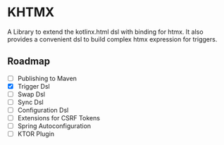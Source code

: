 # KHTMX

A Library to extend the kotlinx.html dsl with binding for htmx.
It also provides a convenient dsl to build complex htmx expression for triggers.

## Roadmap

- [ ] Publishing to Maven
- [x] Trigger Dsl
- [ ] Swap Dsl
- [ ] Sync Dsl
- [ ] Configuration Dsl
- [ ] Extensions for CSRF Tokens
- [ ] Spring Autoconfiguration
- [ ] KTOR Plugin
